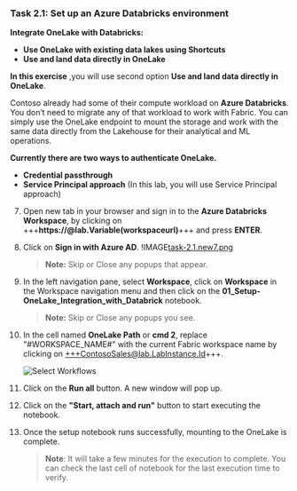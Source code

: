 ### Task 2.1: Set up an Azure Databricks environment

**Integrate OneLake with Databricks:**

- **Use OneLake with existing data lakes using Shortcuts**
- **Use and land data directly in OneLake**

**In this exercise** ,you will use second option **Use and land data directly in OneLake**.

Contoso already had some of their compute workload on **Azure Databricks**. You don’t need to migrate any of that workload to work with Fabric. You can simply use the OneLake endpoint to mount the storage and work with the same data directly from the Lakehouse for their analytical and ML operations.

**Currently there are two ways to authenticate OneLake.**
	
- **Credential passthrough**
- **Service Principal approach** (In this lab, you will use Service Principal approach)

7. Open new tab in your browser and sign in to the **Azure Databricks Workspace**, by clicking on +++**https://@lab.Variable(workspaceurl)**+++ and press **ENTER**.

8. Click on **Sign in with Azure AD**.
		!IMAGE[task-2.1.new7.png](instructions240153/task-2.1.new7.png)

	>**Note:** Skip or Close any popups that appear.

9. In the left navigation pane, select **Workspace**, click on **Workspace** in the Workspace navigation menu and then click on the **01_Setup-OneLake_Integration_with_Databrick** notebook.

	>**Note:** Skip or Close any popups you see.

10. In the cell named **OneLake Path** or **cmd 2**, replace "#WORKSPACE_NAME#" with the current Fabric workspace name by clicking on +++ContosoSales@lab.LabInstance.Id+++.

	![Select Workflows](instructions240153/task-2.1.7.png)

11. Click on the **Run all** button. A new window will pop up.

12. Click on the **"Start, attach and run"** button to start executing the notebook.

13. Once the setup notebook runs successfully, mounting to the OneLake is complete.

	>**Note**: It will take a few minutes for the execution to complete. You can check the last cell of notebook for the last execution time to verify.
